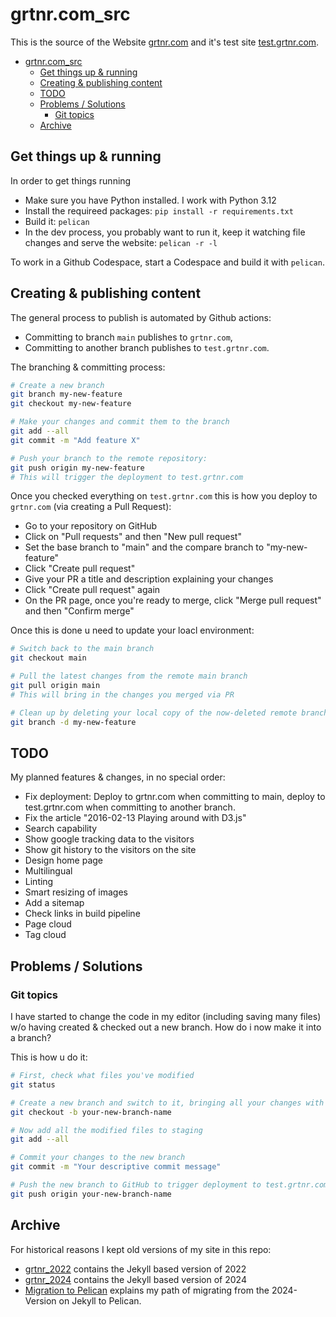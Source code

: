 # grtnr.com_src

This is the source of the Website [grtnr.com](https://grtnr.com) and it's test site [test.grtnr.com](https://test.grtnr.com).

- [grtnr.com\_src](#grtnrcom_src)
  - [Get things up \& running](#get-things-up--running)
  - [Creating \& publishing content](#creating--publishing-content)
  - [TODO](#todo)
  - [Problems / Solutions](#problems--solutions)
    - [Git topics](#git-topics)
  - [Archive](#archive)

## Get things up & running

In order to get things running

- Make sure you have Python installed. I work with Python 3.12
- Install the requireed packages: `pip install -r requirements.txt`
- Build it: `pelican`
- In the dev process, you probably want to run it, keep it watching file changes and serve the website: `pelican -r -l`

To work in a Github Codespace, start a Codespace and build it with `pelican`.

## Creating & publishing content

The general process to publish is automated by Github actions:

- Committing to branch `main` publishes to `grtnr.com`,
- Committing to another branch publishes to `test.grtnr.com`.

The branching & committing process:

```bash
# Create a new branch
git branch my-new-feature
git checkout my-new-feature

# Make your changes and commit them to the branch
git add --all
git commit -m "Add feature X"

# Push your branch to the remote repository:
git push origin my-new-feature
# This will trigger the deployment to test.grtnr.com
```

Once you checked everything on `test.grtnr.com` this is how you deploy to `grtnr.com` (via creating a Pull Request):

- Go to your repository on GitHub
- Click on "Pull requests" and then "New pull request"
- Set the base branch to "main" and the compare branch to "my-new-feature"
- Click "Create pull request"
- Give your PR a title and description explaining your changes
- Click "Create pull request" again
- On the PR page, once you're ready to merge, click "Merge pull request" and then "Confirm merge"

Once this is done u need to update your loacl environment:

```bash
# Switch back to the main branch
git checkout main

# Pull the latest changes from the remote main branch
git pull origin main
# This will bring in the changes you merged via PR

# Clean up by deleting your local copy of the now-deleted remote branch
git branch -d my-new-feature
```

## TODO

My planned features & changes, in no special order:

- Fix deployment: Deploy to grtnr.com when committing to main, deploy to test.grtnr.com when committing to another branch.
- Fix the article "2016-02-13 Playing around with D3.js"
- Search capability
- Show google tracking data to the visitors
- Show git history to the visitors on the site
- Design home page
- Multilingual
- Linting
- Smart resizing of images
- Add a sitemap
- Check links in build pipeline
- Page cloud
- Tag cloud

## Problems / Solutions

### Git topics

I have started to change the code in my editor (including saving many files) w/o having created & checked out a new branch. How do i now make it into a branch?

This is how u do it:

```bash
# First, check what files you've modified
git status

# Create a new branch and switch to it, bringing all your changes with you
git checkout -b your-new-branch-name

# Now add all the modified files to staging
git add --all

# Commit your changes to the new branch
git commit -m "Your descriptive commit message"

# Push the new branch to GitHub to trigger deployment to test.grtnr.com
git push origin your-new-branch-name
```

## Archive

For historical reasons I kept old versions of my site in this repo:

- [grtnr_2022](grtnr_2022) contains the Jekyll based version of 2022
- [grtnr_2024](grtnr_2024) contains the Jekyll based version of 2024
- [Migration to Pelican](MIGRATION_TO_PELICAN.md) explains my path of migrating from the 2024-Version on Jekyll to Pelican.
